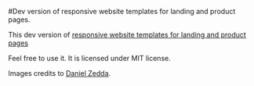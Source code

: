 #Dev version of responsive website templates for landing and product pages.

This dev version of [responsive website templates for landing and product pages](https://github.com/stolarczykt/product-pages)

Feel free to use it. It is licensed under MIT license.

Images credits to [Daniel Zedda](http://www.flickr.com/photos/astragony/).